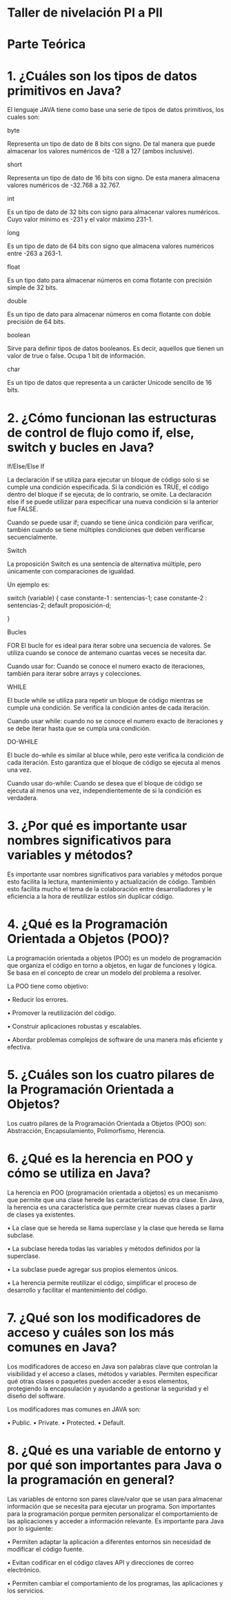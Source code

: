 #  Taller de nivelación PI a PII

#  Parte Teórica
#  1. ¿Cuáles son los tipos de datos primitivos en Java?

El lenguaje JAVA tiene como base una serie de tipos de datos primitivos, los cuales son:

byte

Representa un tipo de dato de 8 bits con signo. De tal manera que puede almacenar los valores numéricos de -128 a 127 (ambos inclusive).

short

Representa un tipo de dato de 16 bits con signo. De esta manera almacena valores numéricos de -32.768 a 32.767.

int

Es un tipo de dato de 32 bits con signo para almacenar valores numéricos. Cuyo valor mínimo es -231 y el valor máximo 231-1.

long

Es un tipo de dato de 64 bits con signo que almacena valores numéricos entre -263 a 263-1.

float

Es un tipo dato para almacenar números en coma flotante con precisión simple de 32 bits.

double

Es un tipo de dato para almacenar números en coma flotante con doble precisión de 64 bits.

boolean

Sirve para definir tipos de datos booleanos. Es decir, aquellos que tienen un valor de true o false. Ocupa 1 bit de información.

char

Es un tipo de datos que representa a un carácter Unicode sencillo de 16 bits.

#  2. ¿Cómo funcionan las estructuras de control de flujo como if, else, switch y bucles en Java?

If/Else/Else If

La declaración if se utiliza para ejecutar un bloque de código solo si se cumple una condición especificada. Si la condición es TRUE, el código dentro del bloque if se ejecuta; de lo contrario, se omite. La declaración else if se puede utilizar para especificar una nueva condición si la anterior fue FALSE.

Cuando se puede usar if; cuando se tiene única condición para verificar, también cuando se tiene múltiples condiciones que deben verificarse secuencialmente.

Switch

La proposición Switch es una sentencia de alternativa múltiple, pero únicamente con comparaciones de igualdad.

Un ejemplo es:

  switch (variable) { 
  case  constante-1 :  sentencias-1;
  case  constante-2 :  sentencias-2;
  default  proposición-d;
  
}

Bucles

FOR
El bucle for es ideal para iterar sobre una secuencia de valores. Se utiliza cuando se conoce de antemano cuantas veces se necesita dar.

Cuando usar for: Cuando se conoce el numero exacto de iteraciones, también para iterar sobre arrays y colecciones.

WHILE

El bucle while se utiliza para repetir un bloque de código mientras se cumple una condición. Se verifica la condición antes de cada iteración.

Cuando usar while: cuando no se conoce el numero exacto de iteraciones y se debe iterar hasta que se cumpla una condición.

DO-WHILE

El bucle do-while es similar al bluce while, pero este verifica la condición de cada iteración. Esto garantiza que el bloque de código se ejecuta al menos una vez.

Cuando usar do-while: Cuando se desea que el bloque de código se ejecuta al menos una vez, independientemente de si la condición es verdadera.

# 3. ¿Por qué es importante usar nombres significativos para variables y métodos?

Es importante usar nombres significativos para variables y métodos porque esto facilita la lectura, mantenimiento y actualización de código. También esto facilita mucho el tema de la colaboración entre desarrolladores y le eficiencia a la hora de reutilizar estilos sin duplicar código.

# 4. ¿Qué es la Programación Orientada a Objetos (POO)?

La programación orientada a objetos (POO) es un modelo de programación que organiza el código en torno a objetos, en lugar de funciones y lógica. Se basa en el concepto de crear un modelo del problema a resolver. 

La POO tiene como objetivo: 

•	Reducir los errores.

•	Promover la reutilización del código.

•	Construir aplicaciones robustas y escalables.

•	Abordar problemas complejos de software de una manera más eficiente y efectiva.

# 5. ¿Cuáles son los cuatro pilares de la Programación Orientada a Objetos?

Los cuatro pilares de la Programación Orientada a Objetos (POO) son: Abstracción, Encapsulamiento, Polimorfismo, Herencia.

# 6. ¿Qué es la herencia en POO y cómo se utiliza en Java?

La herencia en POO (programación orientada a objetos) es un mecanismo que permite que una clase herede las características de otra clase. En Java, la herencia es una característica que permite crear nuevas clases a partir de clases ya existentes.

•	La clase que se hereda se llama superclase y la clase que hereda se llama subclase.
 
•	La subclase hereda todas las variables y métodos definidos por la superclase. 

•	La subclase puede agregar sus propios elementos únicos.
 
•	La herencia permite reutilizar el código, simplificar el proceso de desarrollo y facilitar el mantenimiento del código.

# 7. ¿Qué son los modificadores de acceso y cuáles son los más comunes en Java?

Los modificadores de acceso en Java son palabras clave que controlan la visibilidad y el acceso a clases, métodos y variables. Permiten especificar qué otras clases o paquetes pueden acceder a esos elementos, protegiendo la encapsulación y ayudando a gestionar la seguridad y el diseño del software.

Los modificadores mas comunes en JAVA son:

•	Public.
•	Private.
•	Protected.
•	Default.

# 8. ¿Qué es una variable de entorno y por qué son importantes para Java o la programación en general?

Las variables de entorno son pares clave/valor que se usan para almacenar información que se necesita para ejecutar un programa. Son importantes para la programación porque permiten personalizar el comportamiento de las aplicaciones y acceder a información relevante. Es importante para Java por lo siguiente:

•	Permiten adaptar la aplicación a diferentes entornos sin necesidad de modificar el código fuente. 

•	Evitan codificar en el código claves API y direcciones de correo electrónico. 

•	Permiten cambiar el comportamiento de los programas, las aplicaciones y los servicios.
